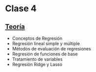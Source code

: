 # Clase 4

## [Teoría](teoria/clase4.pdf)

* Conceptos de Regresión
* Regresión lineal simple y múltiple
* Métodos de evaluación de regresiones
* Regresión de funciones de base
* Tratamiento de variables
* Regresión Ridge y Lasso